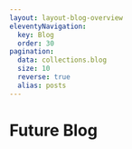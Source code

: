 ```yaml
---
layout: layout-blog-overview
eleventyNavigation:
  key: Blog
  order: 30
pagination:
  data: collections.blog
  size: 10
  reverse: true
  alias: posts
---
```


# Future Blog